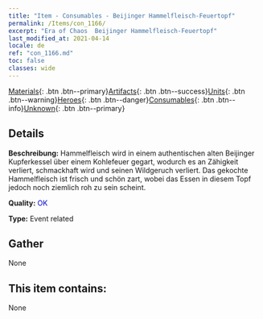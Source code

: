 ```yaml
---
title: "Item - Consumables - Beijinger Hammelfleisch-Feuertopf"
permalink: /Items/con_1166/
excerpt: "Era of Chaos  Beijinger Hammelfleisch-Feuertopf"
last_modified_at: 2021-04-14
locale: de
ref: "con_1166.md"
toc: false
classes: wide
---
```

 [Materials](/de/Items/){: .btn .btn--primary}[Artifacts](/de/Items/Artifacts/){: .btn .btn--success}[Units](/de/Items/Units/){: .btn .btn--warning}[Heroes](/de/Items/Heroes/){: .btn .btn--danger}[Consumables](/de/Items/Consumables/){: .btn .btn--info}[Unknown](/de/Items/Unknown/){: .btn .btn--primary}

## Details
 **Beschreibung:** Hammelfleisch wird in einem authentischen alten Beijinger Kupferkessel über einem Kohlefeuer gegart, wodurch es an Zähigkeit verliert, schmackhaft wird und seinen Wildgeruch verliert. Das gekochte Hammelfleisch ist frisch und schön zart, wobei das Essen in diesem Topf jedoch noch ziemlich roh zu sein scheint.

 **Quality:** <span style="color: #0000CD">OK</span>

 **Type:** Event related

## Gather

  None

## This item contains:

  None

